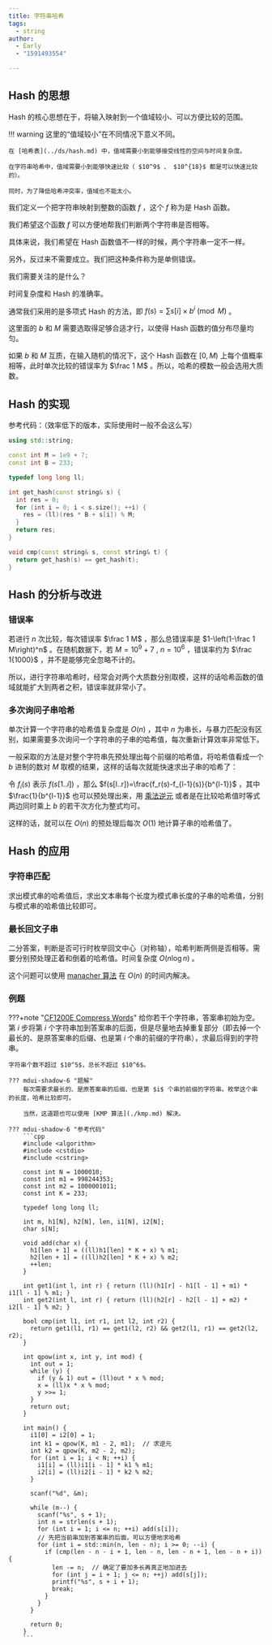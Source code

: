 ```yaml
---
title: 字符串哈希
tags:
  - string
author:
  - Early
  - "1591493554"

---
```


## Hash 的思想

Hash 的核心思想在于，将输入映射到一个值域较小、可以方便比较的范围。

!!! warning
    这里的“值域较小”在不同情况下意义不同。

    在 [哈希表](../ds/hash.md) 中，值域需要小到能够接受线性的空间与时间复杂度。

    在字符串哈希中，值域需要小到能够快速比较（ $10^9$ 、 $10^{18}$ 都是可以快速比较的）。

    同时，为了降低哈希冲突率，值域也不能太小。

我们定义一个把字符串映射到整数的函数 $f$ ，这个 $f$ 称为是 Hash 函数。

我们希望这个函数 $f$ 可以方便地帮我们判断两个字符串是否相等。

具体来说，我们希望在 Hash 函数值不一样的时候，两个字符串一定不一样。

另外，反过来不需要成立。我们把这种条件称为是单侧错误。

我们需要关注的是什么？

时间复杂度和 Hash 的准确率。

通常我们采用的是多项式 Hash 的方法，即 $f(s) = \sum s[i] \times b^i \pmod M$ 。

这里面的 $b$ 和 $M$ 需要选取得足够合适才行，以使得 Hash 函数的值分布尽量均匀。

如果 $b$ 和 $M$ 互质，在输入随机的情况下，这个 Hash 函数在 $[0,M)$ 上每个值概率相等，此时单次比较的错误率为 $\frac 1 M$ 。所以，哈希的模数一般会选用大质数。

## Hash 的实现

参考代码：（效率低下的版本，实际使用时一般不会这么写）

```cpp
using std::string;

const int M = 1e9 + 7;
const int B = 233;

typedef long long ll;

int get_hash(const string& s) {
  int res = 0;
  for (int i = 0; i < s.size(); ++i) {
    res = (ll)(res * B + s[i]) % M;
  }
  return res;
}

void cmp(const string& s, const string& t) {
  return get_hash(s) == get_hash(t);
}
```

## Hash 的分析与改进

### 错误率

若进行 $n$ 次比较，每次错误率 $\frac 1 M$ ，那么总错误率是 $1-\left(1-\frac 1 M\right)^n$ 。在随机数据下，若 $M=10^9 + 7$ , $n=10^6$ ，错误率约为 $\frac 1{1000}$ ，并不是能够完全忽略不计的。

所以，进行字符串哈希时，经常会对两个大质数分别取模，这样的话哈希函数的值域就能扩大到两者之积，错误率就非常小了。

### 多次询问子串哈希

单次计算一个字符串的哈希值复杂度是 $O(n)$ ，其中 $n$ 为串长，与暴力匹配没有区别，如果需要多次询问一个字符串的子串的哈希值，每次重新计算效率非常低下。

一般采取的方法是对整个字符串先预处理出每个前缀的哈希值，将哈希值看成一个 $b$ 进制的数对 $M$ 取模的结果，这样的话每次就能快速求出子串的哈希了：

令 $f_i(s)$ 表示 $f(s[1..i])$ ，那么 $f(s[l..r])=\frac{f_r(s)-f_{l-1}(s)}{b^{l-1}}$ ，其中 $\frac{1}{b^{l-1}}$ 也可以预处理出来，用 [乘法逆元](../math/inverse.md) 或者是在比较哈希值时等式两边同时乘上 $b$ 的若干次方化为整式均可。

这样的话，就可以在 $O(n)$ 的预处理后每次 $O(1)$ 地计算子串的哈希值了。

## Hash 的应用

### 字符串匹配

求出模式串的哈希值后，求出文本串每个长度为模式串长度的子串的哈希值，分别与模式串的哈希值比较即可。

### 最长回文子串

二分答案，判断是否可行时枚举回文中心（对称轴），哈希判断两侧是否相等。需要分别预处理正着和倒着的哈希值。时间复杂度 $O(n\log n)$ 。

这个问题可以使用 [manacher 算法](./manacher.md) 在 $O(n)$ 的时间内解决。

### 例题

???+note "[CF1200E Compress Words](http://codeforces.com/contest/1200/problem/E)"
    给你若干个字符串，答案串初始为空。第 $i$ 步将第 $i$ 个字符串加到答案串的后面，但是尽量地去掉重复部分（即去掉一个最长的、是原答案串的后缀、也是第 $i$ 个串的前缀的字符串），求最后得到的字符串。

    字符串个数不超过 $10^5$，总长不超过 $10^6$。

    ??? mdui-shadow-6 "题解"
        每次需要求最长的、是原答案串的后缀、也是第 $i$ 个串的前缀的字符串。枚举这个串的长度，哈希比较即可。

        当然，这道题也可以使用 [KMP 算法](./kmp.md) 解决。

    ??? mdui-shadow-6 "参考代码"
        ```cpp
        #include <algorithm>
        #include <cstdio>
        #include <cstring>
        
        const int N = 1000010;
        const int m1 = 998244353;
        const int m2 = 1000001011;
        const int K = 233;
        
        typedef long long ll;
        
        int m, h1[N], h2[N], len, i1[N], i2[N];
        char s[N];
        
        void add(char x) {
          h1[len + 1] = ((ll)h1[len] * K + x) % m1;
          h2[len + 1] = ((ll)h2[len] * K + x) % m2;
          ++len;
        }
        
        int get1(int l, int r) { return (ll)(h1[r] - h1[l - 1] + m1) * i1[l - 1] % m1; }
        int get2(int l, int r) { return (ll)(h2[r] - h2[l - 1] + m2) * i2[l - 1] % m2; }
        
        bool cmp(int l1, int r1, int l2, int r2) {
          return get1(l1, r1) == get1(l2, r2) && get2(l1, r1) == get2(l2, r2);
        }
        
        int qpow(int x, int y, int mod) {
          int out = 1;
          while (y) {
            if (y & 1) out = (ll)out * x % mod;
            x = (ll)x * x % mod;
            y >>= 1;
          }
          return out;
        }
        
        int main() {
          i1[0] = i2[0] = 1;
          int k1 = qpow(K, m1 - 2, m1);  // 求逆元
          int k2 = qpow(K, m2 - 2, m2);
          for (int i = 1; i < N; ++i) {
            i1[i] = (ll)i1[i - 1] * k1 % m1;
            i2[i] = (ll)i2[i - 1] * k2 % m2;
          }
        
          scanf("%d", &m);
        
          while (m--) {
            scanf("%s", s + 1);
            int n = strlen(s + 1);
            for (int i = 1; i <= n; ++i) add(s[i]);
            // 先把当前串加到答案串的后面，可以方便地求哈希
            for (int i = std::min(n, len - n); i >= 0; --i) {
              if (cmp(len - n - i + 1, len - n, len - n + 1, len - n + i)) {
                len -= n;  // 确定了要加多长再真正地加进去
                for (int j = i + 1; j <= n; ++j) add(s[j]);
                printf("%s", s + i + 1);
                break;
              }
            }
          }
        
          return 0;
        }
        ```
